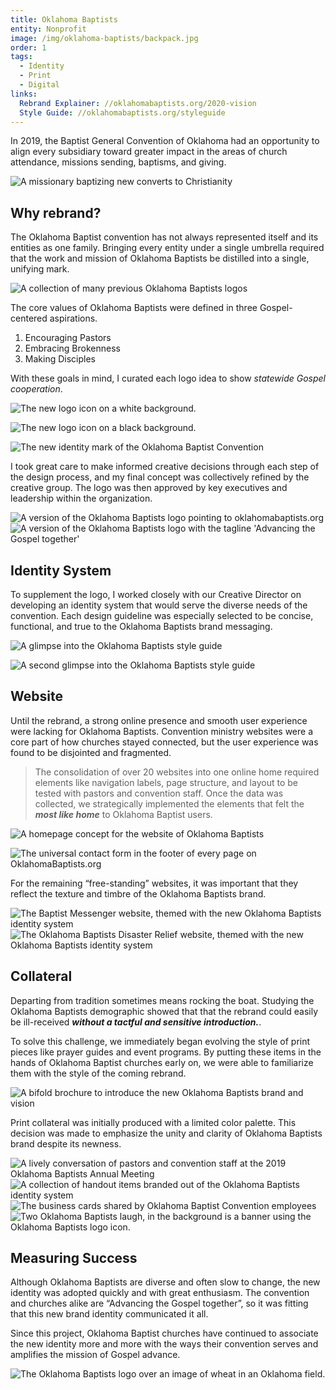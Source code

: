 ```yaml
---
title: Oklahoma Baptists
entity: Nonprofit
image: /img/oklahoma-baptists/backpack.jpg
order: 1
tags:
  - Identity
  - Print
  - Digital
links:
  Rebrand Explainer: //oklahomabaptists.org/2020-vision
  Style Guide: //oklahomabaptists.org/styleguide
---
```


In 2019, the Baptist General Convention of Oklahoma had an opportunity to align every subsidiary toward greater impact in the areas of church attendance, missions sending, baptisms, and giving.

![A missionary baptizing new converts to Christianity](/img/oklahoma-baptists/river-baptism.jpg)


## Why rebrand?

The Oklahoma Baptist convention has not always represented itself and its entities as one family. Bringing every entity under a single umbrella required that the work and mission of Oklahoma Baptists be distilled into a single, unifying mark.

![A collection of many previous Oklahoma Baptists logos](/img/oklahoma-baptists/old-logos.png)

The core values of Oklahoma Baptists were defined in three Gospel-centered aspirations.

1. Encouraging Pastors
2. Embracing Brokenness
3. Making Disciples

With these goals in mind, I curated each logo idea to show *statewide Gospel cooperation*.

![The new logo icon on a white background.](/img/oklahoma-baptists/icon-light.svg)

![The new logo icon on a black background.](/img/oklahoma-baptists/icon-dark.svg)

![The new identity mark of the Oklahoma Baptist Convention](/img/oklahoma-baptists/logo.png)

I took great care to make informed creative decisions through each step of the design process, and my final concept was collectively refined by the creative group. The logo was then approved by key executives and leadership within the organization.

<div class="grid">
  <img alt="A version of the Oklahoma Baptists logo pointing to oklahomabaptists.org" src="/img/oklahoma-baptists/logo-web.png" />
  <img alt="A version of the Oklahoma Baptists logo with the tagline 'Advancing the Gospel together'" src="/img/oklahoma-baptists/logo-tagline.png" />
</div>


## Identity System

To supplement the logo, I worked closely with our Creative Director on developing an identity system that would serve the diverse needs of the convention. Each design guideline was especially selected to be concise, functional, and true to the Oklahoma Baptists brand messaging.

![A glimpse into the Oklahoma Baptists style guide](/img/oklahoma-baptists/style-guide.jpg)

![A second glimpse into the Oklahoma Baptists style guide](/img/oklahoma-baptists/style-guide-2.jpg)


## Website

Until the rebrand, a strong online presence and smooth user experience were lacking for Oklahoma Baptists. Convention ministry websites were a core part of how churches stayed connected, but the user experience was found to be disjointed and fragmented.

> The consolidation of over 20 websites into one online home required elements like navigation labels, page structure, and layout to be tested with pastors and convention staff. Once the data was collected, we strategically implemented the elements that felt the ***most like home*** to Oklahoma Baptist users.

![A homepage concept for the website of Oklahoma Baptists](/img/oklahoma-baptists/homepage.jpg)

![The universal contact form in the footer of every page on OklahomaBaptists.org](/img/oklahoma-baptists/contact-form.jpg)

For the remaining &ldquo;free-standing&rdquo; websites, it was important that they reflect the texture and timbre of the Oklahoma Baptists brand.

<div class="grid">
  <img alt="The Baptist Messenger website, themed with the new Oklahoma Baptists identity system" src="/img/oklahoma-baptists/messenger.jpg" />
  <img alt="The Oklahoma Baptists Disaster Relief website, themed with the new Oklahoma Baptists identity system" src="/img/oklahoma-baptists/dr.jpg" />
</div>


## Collateral

Departing from tradition sometimes means rocking the boat. Studying the Oklahoma Baptists demographic showed that that the rebrand could easily be ill-received ***without a tactful and sensitive introduction.***.

To solve this challenge, we immediately began evolving the style of print pieces like prayer guides and event programs. By putting these items in the hands of Oklahoma Baptist churches early on, we were able to familiarize them with the style of the coming rebrand.

![A bifold brochure to introduce the new Oklahoma Baptists brand and vision](/img/oklahoma-baptists/bifold.jpg)

Print collateral was initially produced with a limited color palette. This decision was made to emphasize the unity and clarity of Oklahoma Baptists brand despite its newness.

<div class="grid">
  <img alt="A lively conversation of pastors and convention staff at the 2019 Oklahoma Baptists Annual Meeting" src="/img/oklahoma-baptists/party-2.jpg" />
  <img alt="A collection of handout items branded out of the Oklahoma Baptists identity system" src="/img/oklahoma-baptists/swag.jpg" />
  <img alt="The business cards shared by Oklahoma Baptist Convention employees" src="/img/oklahoma-baptists/business-cards.jpg" />
  <img alt="Two Oklahoma Baptists laugh, in the background is a banner using the Oklahoma Baptists logo icon." src="/img/oklahoma-baptists/party.jpg" />
</div>


## Measuring Success

Although Oklahoma Baptists are diverse and often slow to change, the new identity was adopted quickly and with great enthusiasm. The convention and churches alike are “Advancing the Gospel together”, so it was fitting that this new brand identity communicated it all.

Since this project, Oklahoma Baptist churches have continued to associate the new identity more and more with the ways their convention serves and amplifies the mission of Gospel advance.

![The Oklahoma Baptists logo over an image of wheat in an Oklahoma field.](/img/oklahoma-baptists/wheat.jpg)